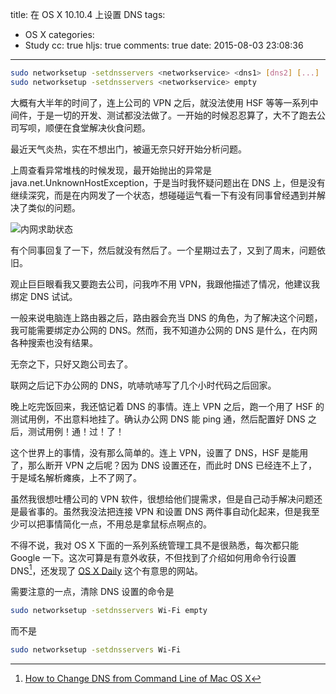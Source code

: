 title: 在 OS X 10.10.4 上设置 DNS
tags:
  - OS X
categories:
  - Study
cc: true
hljs: true
comments: true
date: 2015-08-03 23:08:36
---


```bash
sudo networksetup -setdnsservers <networkservice> <dns1> [dns2] [...]
sudo networksetup -setdnsservers <networkservice> empty
```

大概有大半年的时间了，连上公司的 VPN 之后，就没法使用 HSF 等等一系列中间件，于是一切的开发、测试都没法做了。一开始的时候忍忍算了，大不了跑去公司写呗，顺便在食堂解决伙食问题。

最近天气炎热，实在不想出门，被逼无奈只好开始分析问题。

<!-- more --><!-- indicate-the-source -->

上周查看异常堆栈的时候发现，最开始抛出的异常是 java.net.UnknownHostException，于是当时我怀疑问题出在 DNS 上，但是没有继续深究，而是在内网发了一个状态，想碰碰运气看一下有没有同事曾经遇到并解决了类似的问题。

![内网求助状态](https://ws2.sinaimg.cn/large/e724cbefgw1eupszi6qbcj20h905qabc.jpg)

有个同事回复了一下，然后就没有然后了。一个星期过去了，又到了周末，问题依旧。

观止巨巨眼看我又要跑去公司，问我咋不用 VPN，我跟他描述了情况，他建议我绑定 DNS 试试。

一般来说电脑连上路由器之后，路由器会充当 DNS 的角色，为了解决这个问题，我可能需要绑定办公网的 DNS。然而，我不知道办公网的 DNS 是什么，在内网各种搜索也没有结果。

无奈之下，只好又跑公司去了。

联网之后记下办公网的 DNS，吭哧吭哧写了几个小时代码之后回家。

晚上吃完饭回来，我还惦记着 DNS 的事情。连上 VPN 之后，跑一个用了 HSF 的测试用例，不出意料地挂了。确认办公网 DNS 能 ping 通，然后配置好 DNS 之后，测试用例！通！过！了！ 

这个世界上的事情，没有那么简单的。连上 VPN，设置了 DNS，HSF 是能用了，那么断开 VPN 之后呢？因为 DNS 设置还在，而此时 DNS 已经连不上了，于是域名解析瘫痪，上不了网了。

虽然我很想吐槽公司的 VPN 软件，很想给他们提需求，但是自己动手解决问题还是最省事的。虽然我没法把连接 VPN 和设置 DNS 两件事自动化起来，但是我至少可以把事情简化一点，不用总是拿鼠标点啊点的。

不得不说，我对 OS X 下面的一系列系统管理工具不是很熟悉，每次都只能 Google 一下。这次可算是有意外收获，不但找到了介绍如何用命令行设置 DNS[^1]，还发现了 [OS X Daily][2] 这个有意思的网站。

[^1]: [How to Change DNS from Command Line of Mac OS X][1]


需要注意的一点，清除 DNS 设置的命令是

```bash
sudo networksetup -setdnsservers Wi-Fi empty
```

而不是

```bash
sudo networksetup -setdnsservers Wi-Fi
```


[1]: http://osxdaily.com/2015/06/02/change-dns-command-line-mac-os-x/
[2]: http://osxdaily.com

